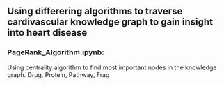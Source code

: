 ## Using differering algorithms to traverse cardivascular knowledge graph to gain insight into heart disease
### PageRank_Algorithm.ipynb:
Using centrality algorithm to find most important nodes in the knowledge graph. Drug, Protein, Pathway, Frag
